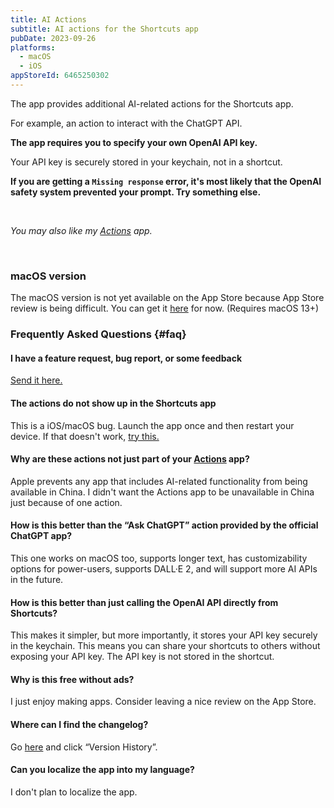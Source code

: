 ```yaml
---
title: AI Actions
subtitle: AI actions for the Shortcuts app
pubDate: 2023-09-26
platforms:
  - macOS
  - iOS
appStoreId: 6465250302
---
```


The app provides additional AI-related actions for the Shortcuts app.

For example, an action to interact with the ChatGPT API.

**The app requires you to specify your own OpenAI API key.**

Your API key is securely stored in your keychain, not in a shortcut.

**If you are getting a `Missing response` error, it's most likely that the OpenAI safety system prevented your prompt. Try something else.**

<br>

*You may also like my [Actions](/actions) app.*

<br>

### macOS version

The macOS version is not yet available on the App Store because App Store review is being difficult. You can get it [here](https://dsc.cloud/sindresorhus/AI-Actions-1.0.4-1698250306.zip) for now. (Requires macOS 13+)

### Frequently Asked Questions {#faq}

#### I have a feature request, bug report, or some feedback

[Send it here.](https://sindresorhus.com/feedback?product=AI%20Actions&referrer=Website-FAQ)

#### The actions do not show up in the Shortcuts app

This is a iOS/macOS bug. Launch the app once and then restart your device. If that doesn't work, [try this.](https://webtrickz.com/third-party-lock-screen-widgets-not-showing-ios-16/)

#### Why are these actions not just part of your [Actions](/actions) app?

Apple prevents any app that includes AI-related functionality from being available in China. I didn't want the Actions app to be unavailable in China just because of one action.

#### How is this better than the “Ask ChatGPT” action provided by the official ChatGPT app?

This one works on macOS too, supports longer text, has customizability options for power-users, supports DALL·E 2, and will support more AI APIs in the future.

#### How is this better than just calling the OpenAI API directly from Shortcuts?

This makes it simpler, but more importantly, it stores your API key securely in the keychain. This means you can share your shortcuts to others without exposing your API key. The API key is not stored in the shortcut.

#### Why is this free without ads?

I just enjoy making apps. Consider leaving a nice review on the App Store.

#### Where can I find the changelog?

Go [here](https://apps.apple.com/app/id6465250302) and click “Version History”.

#### Can you localize the app into my language?

I don't plan to localize the app.

<br>

<!-- ### Non-App Store Version

A special version for users that cannot access the App Store. It won't receive automatic updates. I will update it here once a year.

[Download](https://drive.google.com/file/d/12XOL8GeiqM4N3EFuw-ZZU_Hh-nXfYQLB/view?usp=sharing) *(1.2.0 · 3 GB)*

*Requires macOS 13 or later*
 -->
